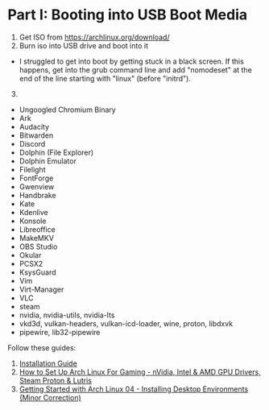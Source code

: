 # Part I: Booting into USB Boot Media
1. Get ISO from https://archlinux.org/download/
2. Burn iso into USB drive and boot into it
  - I struggled to get into boot by getting stuck in a black screen. If this happens, get into the grub command line and add "nomodeset" at the end of the line starting with "linux" (before "initrd").
3. 

- Ungoogled Chromium Binary
- Ark
- Audacity
- Bitwarden
- Discord
- Dolphin (File Explorer)
- Dolphin Emulator
- Filelight
- FontForge
- Gwenview
- Handbrake
- Kate
- Kdenlive
- Konsole
- Libreoffice
- MakeMKV
- OBS Studio
- Okular
- PCSX2
- KsysGuard
- Vim
- Virt-Manager
- VLC
- steam
- nvidia, nvidia-utils, nvidia-lts
- vkd3d, vulkan-headers, vulkan-icd-loader, wine, proton, libdxvk
- pipewire, lib32-pipewire

Follow these guides:
1. [Installation Guide](https://wiki.archlinux.org/title/Installation_guide)
2. [How to Set Up Arch Linux For Gaming - nVidia, Intel & AMD GPU Drivers, Steam Proton & Lutris](https://www.youtube.com/watch?v=rH-IiKxoozw&list=LL&index=8&t=89s)
3. [Getting Started with Arch Linux 04 - Installing Desktop Environments (Minor Correction)](https://www.youtube.com/watch?v=jLJO-PKyDAk&list=LL&index=100&t=626s)
